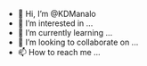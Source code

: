 - 👋 Hi, I’m @KDManalo
- 👀 I’m interested in ...
- 🌱 I’m currently learning ...
- 💞️ I’m looking to collaborate on ...
- 📫 How to reach me ...

<!---
KDManalo/KDManalo is a ✨ special ✨ repository because its `README.md` (this file) appears on your GitHub profile.
You can click the Preview link to take a look at your changes.
--->
